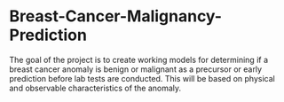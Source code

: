 # Breast-Cancer-Malignancy-Prediction
The goal of the project is to create working models for determining if a breast cancer anomaly is benign or malignant as a precursor or early prediction before lab tests are conducted. This will be based on physical and observable characteristics of the anomaly.
